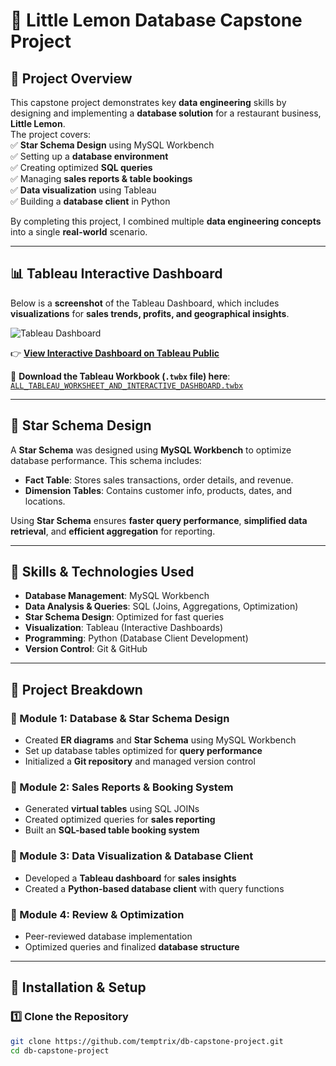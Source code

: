 # 🍋 Little Lemon Database Capstone Project  

## 📌 Project Overview  
This capstone project demonstrates key **data engineering** skills by designing and implementing a **database solution** for a restaurant business, **Little Lemon**.  
The project covers:  
✅ **Star Schema Design** using MySQL Workbench  
✅ Setting up a **database environment**  
✅ Creating optimized **SQL queries**  
✅ Managing **sales reports & table bookings**  
✅ **Data visualization** using Tableau  
✅ Building a **database client** in Python  

By completing this project, I combined multiple **data engineering concepts** into a single **real-world** scenario.  

---

## 📊 Tableau Interactive Dashboard  
Below is a **screenshot** of the Tableau Dashboard, which includes **visualizations** for **sales trends, profits, and geographical insights**.  

![Tableau Dashboard](Tableau_Dashboard.png)  

👉 **[View Interactive Dashboard on Tableau Public](https://public.tableau.com/app/profile/uvie.omimi.okoro/viz/VisualizationWithTableau-MAIN/Dashboard1?publish=yes)**  

📂 **Download the Tableau Workbook (`.twbx` file) here**: [`ALL_TABLEAU_WORKSHEET_AND_INTERACTIVE_DASHBOARD.twbx`](ALL_TABLEAU_WORKSHEET_AND_INTERACTIVE_DASHBOARD.twbx)  

---

## 📌 Star Schema Design  
A **Star Schema** was designed using **MySQL Workbench** to optimize database performance. This schema includes:  
- **Fact Table**: Stores sales transactions, order details, and revenue.  
- **Dimension Tables**: Contains customer info, products, dates, and locations.  

Using **Star Schema** ensures **faster query performance**, **simplified data retrieval**, and **efficient aggregation** for reporting.  

---

## 🚀 Skills & Technologies Used  
- **Database Management**: MySQL Workbench  
- **Data Analysis & Queries**: SQL (Joins, Aggregations, Optimization)  
- **Star Schema Design**: Optimized for fast queries  
- **Visualization**: Tableau (Interactive Dashboards)  
- **Programming**: Python (Database Client Development)  
- **Version Control**: Git & GitHub  

---

## 📂 Project Breakdown  

### **🔹 Module 1: Database & Star Schema Design**  
- Created **ER diagrams** and **Star Schema** using MySQL Workbench  
- Set up database tables optimized for **query performance**  
- Initialized a **Git repository** and managed version control  

### **🔹 Module 2: Sales Reports & Booking System**  
- Generated **virtual tables** using SQL JOINs  
- Created optimized queries for **sales reporting**  
- Built an **SQL-based table booking system**  

### **🔹 Module 3: Data Visualization & Database Client**  
- Developed a **Tableau dashboard** for **sales insights**  
- Created a **Python-based database client** with query functions  

### **🔹 Module 4: Review & Optimization**  
- Peer-reviewed database implementation  
- Optimized queries and finalized **database structure**  

---

## 🔧 Installation & Setup  
### **1️⃣ Clone the Repository**
```bash
git clone https://github.com/temptrix/db-capstone-project.git
cd db-capstone-project

